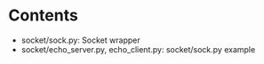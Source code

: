 # Contents
* socket/sock.py: Socket wrapper
* socket/echo_server.py, echo_client.py: socket/sock.py example

